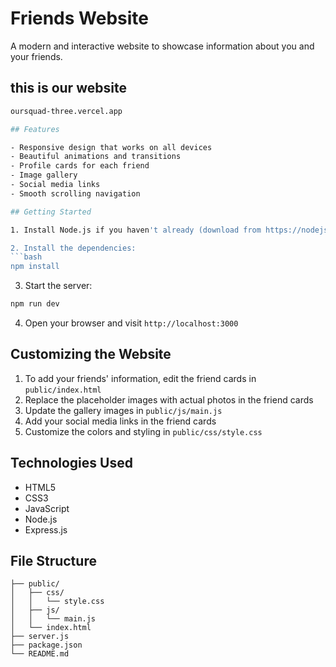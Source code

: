 # Friends Website

A modern and interactive website to showcase information about you and your friends.
## this is our website 
```bash
oursquad-three.vercel.app

## Features

- Responsive design that works on all devices
- Beautiful animations and transitions
- Profile cards for each friend
- Image gallery
- Social media links
- Smooth scrolling navigation

## Getting Started

1. Install Node.js if you haven't already (download from https://nodejs.org)

2. Install the dependencies:
```bash
npm install
```

3. Start the server:
```bash
npm run dev
```

4. Open your browser and visit `http://localhost:3000`

## Customizing the Website

1. To add your friends' information, edit the friend cards in `public/index.html`
2. Replace the placeholder images with actual photos in the friend cards
3. Update the gallery images in `public/js/main.js`
4. Add your social media links in the friend cards
5. Customize the colors and styling in `public/css/style.css`

## Technologies Used

- HTML5
- CSS3
- JavaScript
- Node.js
- Express.js

## File Structure

```
├── public/
│   ├── css/
│   │   └── style.css
│   ├── js/
│   │   └── main.js
│   └── index.html
├── server.js
├── package.json
└── README.md
``` 
